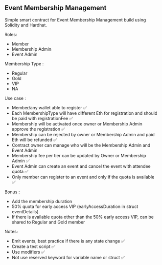 ## Event Membership Management
Simple smart contract for Event Membership Management build using Solidity and Hardhat.



Roles:
- Member
- Membership Admin
- Event Admin

Membership Type :
- Regular
- Gold
- VIP
- NA

Use case :
- Member/any wallet able to register ✅
- Each MembershipType will have different Eth for registration and should be paid with registrationFee ✅
- Membership will be activated once owner or Membership Admin approve the registration ✅
- Membership can be rejected by owner or Membership Admin and paid Eth will be refunded ✅
- Contract owner can manage who will be the Membership Admin and Event Admin
- Membership fee per tier can be updated by Owner or Membership Admin ✅
- Event Admin can create an event and cancel the event with attendee quota ✅
- Only member can register to an event and only if the quota is available ✅

Bonus :
- Add the membership duration
- 50% quota for early access VIP (earlyAccessDuration in struct eventDetails).
- If there is available quota other than the 50% early access VIP, can be shared to Regular and Gold member

Notes:
- Emit events, best practice if there is any state change ✅
- Create a test script ✅
- Use modifiers ✅
- Not use reserved keyword for variable name or struct ✅

